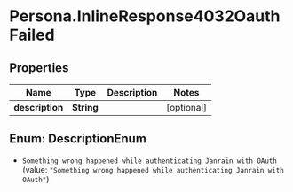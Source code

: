 # Persona.InlineResponse4032OauthFailed

## Properties

Name | Type | Description | Notes
------------ | ------------- | ------------- | -------------
**description** | **String** |  | [optional] 



## Enum: DescriptionEnum


* `Something wrong happened while authenticating Janrain with OAuth` (value: `"Something wrong happened while authenticating Janrain with OAuth"`)




